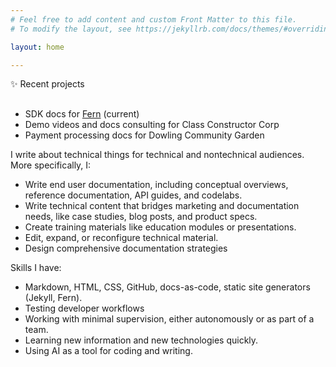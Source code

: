 ```yaml
---
# Feel free to add content and custom Front Matter to this file.
# To modify the layout, see https://jekyllrb.com/docs/themes/#overriding-theme-defaults

layout: home

---
```


<div class="homepage-highlight">
  <span class="highlight-label">✨ Recent projects</span>
  <h2></h2>
  <p><ul>
  <li>SDK docs for <a href="https://buildwithfern.com/">Fern</a> (current)</li>
  <li>Demo videos and docs consulting for Class Constructor Corp</li>
  <li>Payment processing docs for Dowling Community Garden</li></ul>
  </p>
</div>

I write about technical things for technical and nontechnical audiences. More specifically, I:

*   Write end user documentation, including conceptual overviews, reference documentation, API guides, and codelabs.
*   Write technical content that bridges marketing and documentation needs, like case studies, blog posts, and product specs.
*   Create training materials like education modules or presentations.
*   Edit, expand, or reconfigure technical material.
*   Design comprehensive documentation strategies

Skills I have:

*   Markdown, HTML, CSS, GitHub, docs-as-code, static site generators (Jekyll, Fern).
*   Testing developer workflows
*   Working with minimal supervision, either autonomously or as part of a team. 
*   Learning new information and new technologies quickly.
*   Using AI as a tool for coding and writing.

<script data-goatcounter="https://dlog.goatcounter.com/count"
        async src="//gc.zgo.at/count.js"></script>